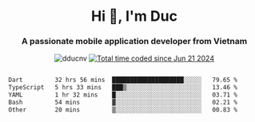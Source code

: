 <h1 align="center">
  Hi 👋, I'm  Duc</h1>
<h3 align="center">A passionate mobile application developer from Vietnam</h3>  
  
<p align="center"> <img src="https://komarev.com/ghpvc/?username=dducnv&label=Profile%20views&color=0e75b6&style=flat" alt="dducnv" /> 
<a href="https://wakatime.com/@4d2a2cd9-1bcb-4dd1-84a4-dce128a35137"><img src="https://wakatime.com/badge/user/4d2a2cd9-1bcb-4dd1-84a4-dce128a35137.svg" alt="Total time coded since Jun 21 2024" /></a>
</p>  

<div style="width: 100vw; overflow-x: auto; flex:center">
  <!--START_SECTION:waka-->

```txt
Dart         32 hrs 56 mins  ████████████████████░░░░░   79.65 %
TypeScript   5 hrs 33 mins   ███▒░░░░░░░░░░░░░░░░░░░░░   13.46 %
YAML         1 hr 32 mins    █░░░░░░░░░░░░░░░░░░░░░░░░   03.71 %
Bash         54 mins         ▓░░░░░░░░░░░░░░░░░░░░░░░░   02.21 %
Other        20 mins         ▒░░░░░░░░░░░░░░░░░░░░░░░░   00.83 %
```

<!--END_SECTION:waka-->
</div>




  
